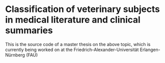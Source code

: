 # Classification of veterinary subjects in medical literature and clinical summaries

This is the source code of a master thesis on the above topic, which is currently being worked on at the Friedrich-Alexander-Universität Erlangen-Nürnberg (FAU)
